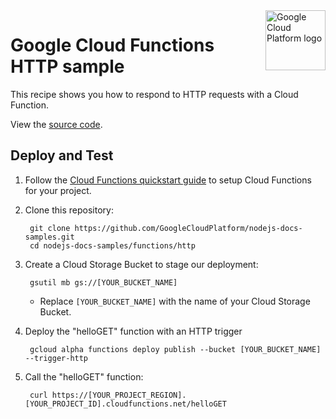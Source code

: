 <img src="https://avatars2.githubusercontent.com/u/2810941?v=3&s=96" alt="Google Cloud Platform logo" title="Google Cloud Platform" align="right" height="96" width="96"/>

# Google Cloud Functions HTTP sample

This recipe shows you how to respond to HTTP requests with a Cloud Function.

View the [source code][code].

[code]: index.js

## Deploy and Test

1. Follow the [Cloud Functions quickstart guide][quickstart] to setup Cloud
Functions for your project.

1. Clone this repository:

        git clone https://github.com/GoogleCloudPlatform/nodejs-docs-samples.git
        cd nodejs-docs-samples/functions/http

1. Create a Cloud Storage Bucket to stage our deployment:

        gsutil mb gs://[YOUR_BUCKET_NAME]

    * Replace `[YOUR_BUCKET_NAME]` with the name of your Cloud Storage Bucket.

1. Deploy the "helloGET" function with an HTTP trigger

        gcloud alpha functions deploy publish --bucket [YOUR_BUCKET_NAME] --trigger-http

1. Call the "helloGET" function:

        curl https://[YOUR_PROJECT_REGION].[YOUR_PROJECT_ID].cloudfunctions.net/helloGET

[quickstart]: https://cloud.google.com/functions/quickstart

